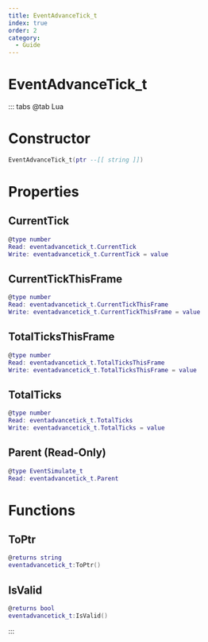 ```yaml
---
title: EventAdvanceTick_t
index: true
order: 2
category:
  - Guide
---
```


# EventAdvanceTick_t

::: tabs
@tab Lua
# Constructor
```lua
EventAdvanceTick_t(ptr --[[ string ]])
```
# Properties
## CurrentTick 
```lua
@type number
Read: eventadvancetick_t.CurrentTick
Write: eventadvancetick_t.CurrentTick = value
```
## CurrentTickThisFrame 
```lua
@type number
Read: eventadvancetick_t.CurrentTickThisFrame
Write: eventadvancetick_t.CurrentTickThisFrame = value
```
## TotalTicksThisFrame 
```lua
@type number
Read: eventadvancetick_t.TotalTicksThisFrame
Write: eventadvancetick_t.TotalTicksThisFrame = value
```
## TotalTicks 
```lua
@type number
Read: eventadvancetick_t.TotalTicks
Write: eventadvancetick_t.TotalTicks = value
```
## Parent (Read-Only)
```lua
@type EventSimulate_t
Read: eventadvancetick_t.Parent
```
# Functions
## ToPtr
```lua
@returns string
eventadvancetick_t:ToPtr()
```
## IsValid
```lua
@returns bool
eventadvancetick_t:IsValid()
```

:::